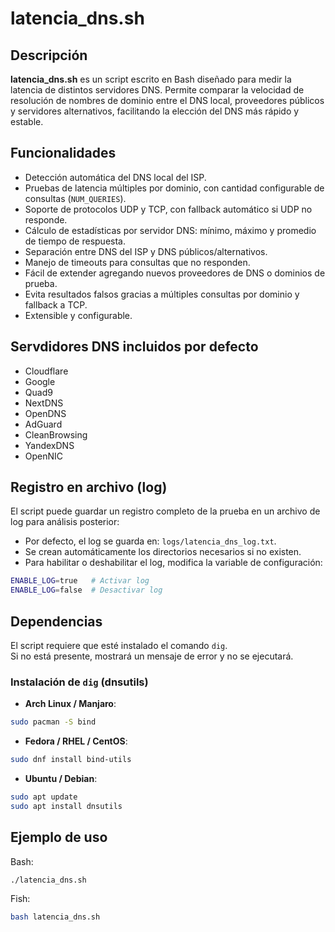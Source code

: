 # latencia_dns.sh

## Descripción

**latencia_dns.sh** es un script escrito en Bash diseñado para medir la latencia de distintos servidores DNS. Permite comparar la velocidad de resolución de nombres de dominio entre el DNS local, proveedores públicos y servidores alternativos, facilitando la elección del DNS más rápido y estable.

## Funcionalidades

- Detección automática del DNS local del ISP.
- Pruebas de latencia múltiples por dominio, con cantidad configurable de consultas (`NUM_QUERIES`).
- Soporte de protocolos UDP y TCP, con fallback automático si UDP no responde.
- Cálculo de estadísticas por servidor DNS: mínimo, máximo y promedio de tiempo de respuesta.
- Separación entre DNS del ISP y DNS públicos/alternativos.
- Manejo de timeouts para consultas que no responden.
- Fácil de extender agregando nuevos proveedores de DNS o dominios de prueba.
- Evita resultados falsos gracias a múltiples consultas por dominio y fallback a TCP.  
- Extensible y configurable.

## Servdidores DNS incluidos por defecto
- Cloudflare
- Google
- Quad9
- NextDNS
- OpenDNS
- AdGuard
- CleanBrowsing
- YandexDNS
- OpenNIC


## Registro en archivo (log)

El script puede guardar un registro completo de la prueba en un archivo de log para análisis posterior:

- Por defecto, el log se guarda en: `logs/latencia_dns_log.txt`.  
- Se crean automáticamente los directorios necesarios si no existen.  
- Para habilitar o deshabilitar el log, modifica la variable de configuración:
  
```bash
ENABLE_LOG=true   # Activar log
ENABLE_LOG=false  # Desactivar log
```

## Dependencias

El script requiere que esté instalado el comando `dig`.  
Si no está presente, mostrará un mensaje de error y no se ejecutará.

### Instalación de `dig` (dnsutils)

- **Arch Linux / Manjaro**:
```bash
sudo pacman -S bind
```

- **Fedora / RHEL / CentOS**:
```bash
sudo dnf install bind-utils
```

- **Ubuntu / Debian**:
```bash
sudo apt update
sudo apt install dnsutils
```


## Ejemplo de uso
Bash:
```bash
./latencia_dns.sh
```
Fish:
```bash
bash latencia_dns.sh
```
